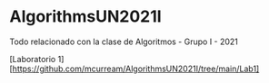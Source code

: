 # AlgorithmsUN2021I
Todo relacionado con la clase de Algoritmos - Grupo I - 2021

[Laboratorio 1][https://github.com/mcurream/AlgorithmsUN2021I/tree/main/Lab1]

